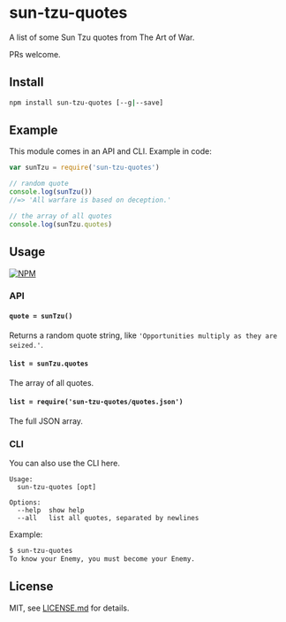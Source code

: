 # sun-tzu-quotes

A list of some Sun Tzu quotes from The Art of War.

PRs welcome.

## Install

```sh
npm install sun-tzu-quotes [--g|--save]
```

## Example

This module comes in an API and CLI. Example in code:

```js
var sunTzu = require('sun-tzu-quotes')

// random quote
console.log(sunTzu())
//=> 'All warfare is based on deception.'

// the array of all quotes
console.log(sunTzu.quotes)
```

## Usage

[![NPM](https://nodei.co/npm/sun-tzu-quotes.png)](https://www.npmjs.com/package/sun-tzu-quotes)

### API

#### `quote = sunTzu()`

Returns a random quote string, like `'Opportunities multiply as they are seized.'`.

#### `list = sunTzu.quotes`

The array of all quotes.

#### `list = require('sun-tzu-quotes/quotes.json')`

The full JSON array.

### CLI

You can also use the CLI here.

```
Usage:
  sun-tzu-quotes [opt]
  
Options:
  --help  show help
  --all   list all quotes, separated by newlines
```

Example:

```sh
$ sun-tzu-quotes
To know your Enemy, you must become your Enemy.
```

## License

MIT, see [LICENSE.md](http://github.com/mattdesl/sun-tzu-quotes/blob/master/LICENSE.md) for details.

